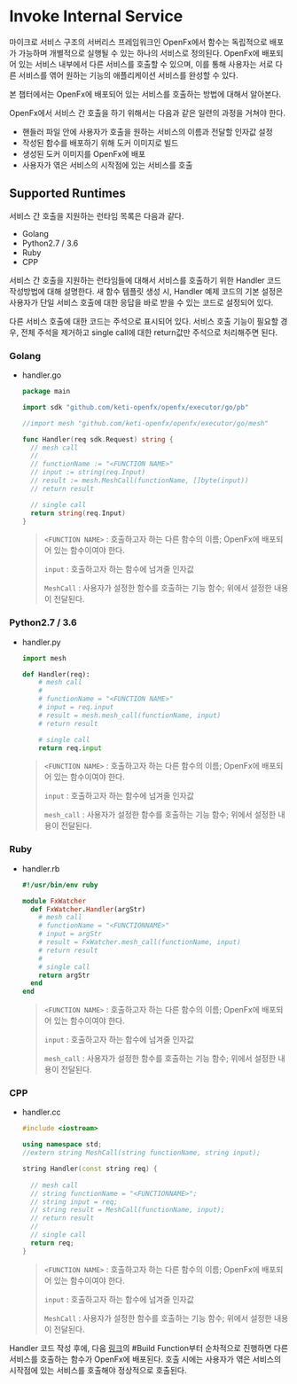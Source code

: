 Invoke Internal Service
====================================

마이크로 서비스 구조의 서버리스 프레임워크인 OpenFx에서 함수는 독립적으로 배포가 가능하며 개별적으로 실행될 수 있는 하나의 서비스로 정의된다. OpenFx에 배포되어 있는 서비스 내부에서 다른 서비스를 호출할 수 있으며, 이를 통해 사용자는 서로 다른 서비스를 엮어 원하는 기능의 애플리케이션 서비스를 완성할 수 있다.

본 챕터에서는 OpenFx에 배포되어 있는 서비스를 호출하는 방법에 대해서 알아본다. 





OpenFx에서 서비스 간 호출을 하기 위해서는 다음과 같은 일련의 과정을 거쳐야 한다.

- 핸들러 파일 안에 사용자가 호출을 원하는 서비스의 이름과 전달할 인자값 설정
- 작성된 함수를 배포하기 위해 도커 이미지로 빌드
- 생성된 도커 이미지를 OpenFx에 배포
- 사용자가 엮은 서비스의 시작점에 있는 서비스를 호출



## Supported Runtimes

서비스 간 호출을 지원하는 런타임 목록은 다음과 같다.

- Golang
- Python2.7 / 3.6
- Ruby
- CPP



서비스 간 호출을 지원하는 런타임들에 대해서 서비스를 호출하기 위한 Handler 코드 작성방법에 대해 설명한다. 새 함수 템플릿 생성 시, Handler 예제 코드의 기본 설정은 사용자가 단일 서비스 호출에 대한 응답을 바로 받을 수 있는 코드로 설정되어 있다. 

다른 서비스 호출에 대한 코드는 주석으로 표시되어 있다. 서비스 호출 기능이 필요할 경우, 전체 주석을 제거하고 single call에 대한 return값만 주석으로 처리해주면 된다.





### Golang

- handler.go

  ```go
  package main
  
  import sdk "github.com/keti-openfx/openfx/executor/go/pb"
  
  //import mesh "github.com/keti-openfx/openfx/executor/go/mesh"
  
  func Handler(req sdk.Request) string {
  	// mesh call
  	//
  	// functionName := "<FUNCTION NAME>"
  	// input := string(req.Input)
  	// result := mesh.MeshCall(functionName, []byte(input))
  	// return result
  
  	// single call
  	return string(req.Input)
  }
  ```

  >`<FUNCTION NAME>` : 호출하고자 하는 다른 함수의 이름; OpenFx에 배포되어 있는 함수이여야 한다.
  >
  >`input` : 호출하고자 하는 함수에 넘겨줄 인자값
  >
  >`MeshCall` : 사용자가 설정한 함수를 호출하는 기능 함수; 위에서 설정한 내용이 전달된다. 





### Python2.7 / 3.6

- handler.py

  ```python
  import mesh
  
  def Handler(req):
      # mesh call
      #
      # functionName = "<FUNCTION NAME>"
      # input = req.input
      # result = mesh.mesh_call(functionName, input)
      # return result
  
      # single call
      return req.input
  ```

  >`<FUNCTION NAME>` : 호출하고자 하는 다른 함수의 이름; OpenFx에 배포되어 있는 함수이여야 한다.
  >
  >`input` : 호출하고자 하는 함수에 넘겨줄 인자값
  >
  >`mesh_call` : 사용자가 설정한 함수를 호출하는 기능 함수; 위에서 설정한 내용이 전달된다. 





### Ruby

- handler.rb

  ```ruby
  #!/usr/bin/env ruby
  
  module FxWatcher
    def FxWatcher.Handler(argStr)
  	  # mesh call
  	  # functionName = "<FUNCTIONNAME>"
  	  # input = argStr
  	  # result = FxWatcher.mesh_call(functionName, input)
  	  # return result 
  	  #
  	  # single call
  	  return argStr
    end
  end
  ```

  >`<FUNCTION NAME>` : 호출하고자 하는 다른 함수의 이름; OpenFx에 배포되어 있는 함수이여야 한다.
  >
  >`input` : 호출하고자 하는 함수에 넘겨줄 인자값
  >
  >`mesh_call` : 사용자가 설정한 함수를 호출하는 기능 함수; 위에서 설정한 내용이 전달된다. 





### CPP

- handler.cc

  ```cpp
  #include <iostream>
  
  using namespace std;
  //extern string MeshCall(string functionName, string input);
  
  string Handler(const string req) {
    
    // mesh call
    // string functionName = "<FUNCTIONNAME>";
    // string input = req;
    // string result = MeshCall(functionName, input);
    // return result 
    //
    // single call
    return req;
  }
  ```

  >`<FUNCTION NAME>` : 호출하고자 하는 다른 함수의 이름; OpenFx에 배포되어 있는 함수이여야 한다.
  >
  >`input` : 호출하고자 하는 함수에 넘겨줄 인자값
  >
  >`MeshCall` : 사용자가 설정한 함수를 호출하는 기능 함수; 위에서 설정한 내용이 전달된다. 





Handler 코드 작성 후에, 다음 [링크](http://github.com/keti-openfx/openfx/docs/source/3_getting_started/2_deploying_functions/index.rst)의 #Build Function부터 순차적으로 진행하면 다른 서비스를 호출하는 함수가 OpenFx에 배포된다. 호출 시에는 사용자가 엮은 서비스의 시작점에 있는 서비스를 호출해야 정상적으로 호출된다.

